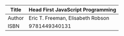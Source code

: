 Title | Head First JavaScript Programming
------|-------------------
Author| Eric T. Freeman, Elisabeth Robson
ISBN  | 9781449340131
